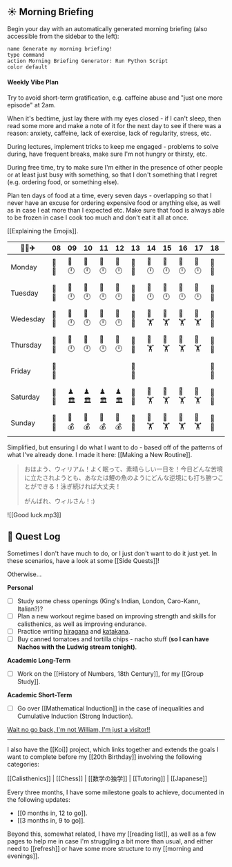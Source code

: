 ## ☀ Morning Briefing

Begin your day with an automatically generated morning briefing (also accessible from the sidebar to the left):

```button
name Generate my morning briefing!
type command
action Morning Briefing Generator: Run Python Script
color default
```

#### Weekly Vibe Plan

Try to avoid short-term gratification, e.g. caffeine abuse and "just one more episode" at 2am.

When it's bedtime, just lay there with my eyes closed - if I can't sleep, then read some more and make a note of it for the next day to see if there was a reason: anxiety, caffeine, lack of exercise, lack of regularity, stress, etc.

During lectures, implement tricks to keep me engaged - problems to solve during, have frequent breaks, make sure I'm not hungry or thirsty, etc.

During free time, try to make sure I'm either in the presence of other people or at least just busy with something, so that I don't something that I regret (e.g. ordering food, or something else).

Plan ten days of food at a time, every seven days - overlapping so that I never have an excuse for ordering expensive food or anything else, as well as in case I eat more than I expected etc. Make sure that food is always able to be frozen in case I cook too much and don't eat it all at once.

[[Explaining the Emojis]].


| 🚰✨✈ | 08 | 09 | 10 | 11 | 12 | 13 | 14 | 15 | 16 | 17 | 18 | 19 | 20 | 21 | 22 | 23 | 00 |
| ---- | ---- | ---- | ---- | ---- | ---- | ---- | ---- | ---- | ---- | ---- | ---- | ---- | ---- | ---- | ---- | ---- | ---- |
| Monday | 🥫🍜 | 📖🕛 | 📖🕛 | 📖🕛 | 📖🕛 | 🥫🍜 | 📖🕛 | 📖🕛 | 📖🕛 | 📖🕛 | 🥫🍜 | 📺🎬 | 💌💑 | 🚿🧼 | 📖🛋 | 🛌💤 | 🛌💤 |
| Tuesday | 🥫🍜 | 📖🕛 | 📖🕛 | 📖🕛 | 📖🕛 | 🥫🍜 | 📖🕛 | 📖🕛 | 📖🕛 | 📖🕛 | 🥫🍜 | 📺🎬 | 💌💑 | 🚿🧼 | 📖🛋 | 🛌💤 | 🛌💤 |
| Wedesday | 🥫🍜 | 📖🕛 | 📖🕛 | 📖🕛 | 📖🕛 | 🥫🍜 | 💪🏋 | 💪🏋 | 💪🏋 | 💪🏋 | 🥫🍜 | 📺🎬 | 💌💑 | 🚿🧼 | 📖🛋 | 🛌💤 | 🛌💤 |
| Thursday | 🥫🍜 | 📖🕛 | 📖🕛 | 📖🕛 | 📖🕛 | 🥫🍜 | 💪🏋 | 💪🏋 | 💪🏋 | 💪🏋 | 🥫🍜 | 📺🎬 | 💌💑 | 🚿🧼 | 📖🛋 | 🛌💤 | 🛌💤 |
| Friday | 🥫🍜 |  |  |  |  | 🥫🍜 |  |  |  |  | 🥫🍜 | 📺🎬 | 💌💑 | 🚿🧼 | 📖🛋 | 🛌💤 | 🛌💤 |
| Saturday | 🥫🍜 | ♟🏛 | ♟🏛 | ♟🏛 | ♟🏛 | 🥫🍜 | 💪🏋 | 💪🏋 | 💪🏋 | 💪🏋 | 🥫🍜 | 📺🎬 | 💌💑 | 🚿🧼 | 📖🛋 | 🛌💤 | 🛌💤 |
| Sunday | 🥫🍜 | 💼💰 | 💼💰 | 💼💰 | 💼💰 | 🥫🍜 | 💪🏋 | 💪🏋 | 💪🏋 | 💪🏋 | 🥫🍜 | 📺🎬 | 💌💑 | 🚿🧼 | 📖🛋 | 🛌💤 | 🛌💤 |

Simplified, but ensuring I do what I want to do - based off of the patterns of what I've already done. I made it here: [[Making a New Routine]].

>おはよう、ウィリアム！よく眠って、素晴らしい一日を！今日どんな苦境に立たされようとも、あなたは鯉の魚のようにどんな逆境にも打ち勝つことができる！泳ぎ続ければ大丈夫！
>
>がんばれ、ウィルさん！:)

![[Good luck.mp3]]

## 📜 Quest Log

Sometimes I don't have much to do, or I just don't want to do it just yet. In these scenarios, have a look at some [[Side Quests]]!

Otherwise...

**Personal**
- [ ] Study some chess openings (King's Indian, London, Caro-Kann, Italian?)?
- [ ] Plan a new workout regime based on improving strength and skills for calisthenics, as well as improving endurance.
- [ ] Practice writing [hiragana](hiragana.pdf) and [katakana](katakana.pdf).
- [ ] Buy canned tomatoes and tortilla chips - nacho stuff (**so I can have Nachos with the Ludwig stream tonight)**.

**Academic Long-Term**
- [ ] Work on the [[History of Numbers, 18th Century]], for my [[Group Study]].

**Academic Short-Term**
- [ ] Go over [[Mathematical Induction]] in the case of inequalities and Cumulative Induction (Strong Induction).

[Wait no go back, I'm not William, I'm just a visitor!!](index.md)

___
I also have the [[Koi]] project, which links together and extends the goals I want to complete before my [[20th Birthday]] involving the following categories:

[[Calisthenics]] | [[Chess]] | [[数学の独学]] | [[Tutoring]] | [[Japanese]]

Every three months, I have some milestone goals to achieve, documented in the following updates:

- [[0 months in, 12 to go]].
- [[3 months in, 9 to go]].

Beyond this, somewhat related, I have my [[reading list]], as well as a few pages to help me in case I'm struggling a bit more than usual, and either need to [[refresh]] or have some more structure to my [[morning and evenings]].